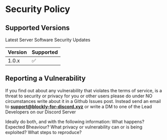# Security Policy

## Supported Versions

Latest Server Software Security Updates

| Version | Supported          |
| ------- | ------------------ |
| 1.0.x   | :white_check_mark: |

## Reporting a Vulnerability

If you find out about any vulnerability that violates the terms of service, is a threat to security or privacy for you or other users please do under NO circumstances write about it in a Github Issues post. 
Instead send an email to **support@blockly-for-discord.xyz**
or
write a DM to one of the Lead Developers on our Discord Server

Ideally do both, and with the following information:
What happens?
Expected Bheaviour?
What privacy or vulnerability can or is being exploited?
What steps to reproduce?
